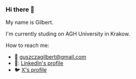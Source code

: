 ### Hi there 👋
My name is Gilbert.

I'm currently studing on AGH University in Krakow.

How to reach me:
  - :email: guszczagilbert@gmail.com
  - 🔗: [LinkedIn's profile](https://www.linkedin.com/in/gilbert-guszcza-a9267a23b/)
  - :bird: [X's profile](https://twitter.com/GilbertGuszcza)

<!--
[Test GitHubPage](https://isdre.github.io)

[Z forkowane repozytorium](https://github.com/Isdre/AvalonAssassin)

[Artykuł na papers with code](https://paperswithcode.com/paper/training-an-assassin-ai-for-the-resistance)

**Isdre/Isdre** is a ✨ _special_ ✨ repository because its `README.md` (this file) appears on your GitHub profile.

Here are some ideas to get you started:

- 🔭 I’m currently working on ...
- 🌱 I’m currently learning ...
- 👯 I’m looking to collaborate on ...
- 🤔 I’m looking for help with ...
- 💬 Ask me about ...
- 📫 How to reach me: ...
- 😄 Pronouns: ...
- ⚡ Fun fact: ...
-->
